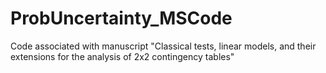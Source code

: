 # ProbUncertainty_MSCode
Code associated with manuscript "Classical tests, linear models, and their extensions for the analysis of 2x2 contingency tables"
